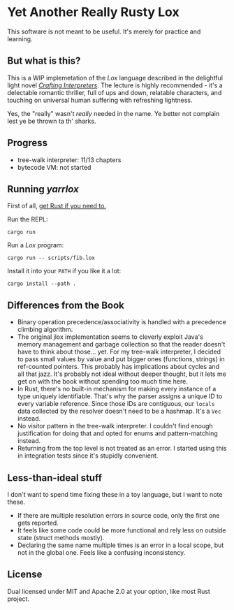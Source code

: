 # Yet Another Really Rusty Lox

This software is not meant to be useful. It's merely for practice and learning.

## But what is this?

This is a WIP implemetation of the _Lox_ language described in the delightful
light novel [_Crafting Interpreters_](http://craftinginterpreters.com/). The
lecture is highly recommended - it's a delectable romantic thriller, full of ups
and down, relatable characters, and touching on universal human suffering with
refreshing lightness.

Yes, the "really" wasn't _really_ needed in the name. Ye better not complain
lest ye be thrown ta th' sharks.

## Progress

- tree-walk interpreter: 11/13 chapters
- bytecode VM: not started

## Running _yarrlox_

First of all, [get Rust if you need to.](https://rustup.rs/)

Run the REPL:

```
cargo run
```

Run a _Lox_ program:

```
cargo run -- scripts/fib.lox
```

Install it into your `PATH` if you like it a lot:

```
cargo install --path .
```

## Differences from the Book

- Binary operation precedence/associativity is handled with a precedence
  climbing algorithm.
- The original jlox implementation seems to cleverly exploit Java's memory
  management and garbage collection so that the reader doesn't have to think
  about those... yet. For my tree-walk interpreter, I decided to pass small
  values by value and put bigger ones (functions, strings) in ref-counted
  pointers. This probably has implications about cycles and all that jazz. It's
  probably not ideal without deeper thought, but it lets me get on with the book
  without spending too much time here.
- In Rust, there's no built-in mechanism for making every instance of a type
  uniquely identifiable. That's why the parser assigns a unique ID to every
  variable reference. Since those IDs are contiguous, our `locals` data
  collected by the resolver doesn't need to be a hashmap. It's a `Vec` instead.
- No visitor pattern in the tree-walk interpreter. I couldn't find enough
  justification for doing that and opted for enums and pattern-matching instead.
- Returning from the top level is not treated as an error. I started using this
  in integration tests since it's stupidly convenient.

## Less-than-ideal stuff

I don't want to spend time fixing these in a toy language, but I want to note
these.

- If there are multiple resolution errors in source code, only the first one
  gets reported.
- It feels like some code could be more functional and rely less on outside
  state (struct methods mostly).
- Declaring the same name multiple times is an error in a local scope, but not
  in the global one. Feels like a confusing inconsistency.

## License

Dual licensed under MIT and Apache 2.0 at your option, like most Rust project.
